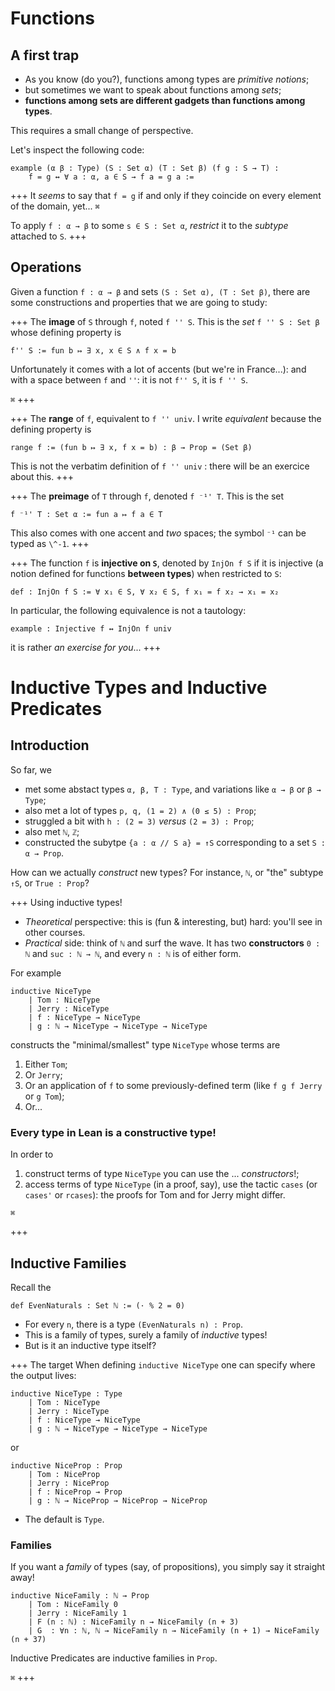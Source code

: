 # Functions

## A first trap

* As you know (do you?), functions among types are *primitive notions*;
* but sometimes we want to speak about functions among *sets*;
* **functions among sets are different gadgets than functions among types**. 

This requires a small change of perspective.

Let's inspect the following code:
```lean
example (α β : Type) (S : Set α) (T : Set β) (f g : S → T) :
    f = g ↔ ∀ a : α, a ∈ S → f a = g a :=
```
+++ It *seems* to say that `f = g` if and only if they coincide on every element of the domain, yet... `⌘`

To apply `f : α → β` to some `s ∈ S : Set α`, *restrict* it to the *subtype* attached to `S`.
+++



## Operations

Given a function `f : α → β` and sets `(S : Set α), (T : Set β)`, there are some constructions and properties that we are going to study:

+++ The **image** of `S` through `f`, noted `f '' S`.
This is the *set* `f '' S : Set β` whose defining property is
```lean
f'' S := fun b ↦ ∃ x, x ∈ S ∧ f x = b
```
Unfortunately it comes with a lot of accents (but we're in France...): and with a space between `f` and `''`: it is not `f'' S`, it is `f '' S`.



`⌘`
+++

+++ The **range** of `f`, equivalent to `f '' univ`.
I write *equivalent* because the defining property is
```lean
range f := (fun b ↦ ∃ x, f x = b) : β → Prop = (Set β)
```
This is not the verbatim definition of `f '' univ` : there will be an exercice about this.
+++

+++ The **preimage** of `T` through `f`, denoted `f ⁻¹' T`.
This is the set
```lean
f ⁻¹' T : Set α := fun a ↦ f a ∈ T
```
This also comes with one accent and _two_ spaces; the symbol `⁻¹` can be typed as `\^-1`.
+++

+++ The function `f` is **injective on `S`**, denoted by `InjOn f S` if it is injective (a notion defined for functions **between types**) when restricted to `S`:
```lean
def : InjOn f S := ∀ x₁ ∈ S, ∀ x₂ ∈ S, f x₁ = f x₂ → x₁ = x₂
```

In particular, the following equivalence is not a tautology:
```lean
example : Injective f ↔ InjOn f univ
```
it is rather _an exercise for you_...
+++

# Inductive Types and Inductive Predicates

## Introduction

So far, we
* met some abstact types `α, β, T : Type`, and variations like `α → β` or `β → Type`;
* also met a lot of types `p, q, (1 = 2) ∧ (0 ≤ 5) : Prop`;
* struggled a bit with `h : (2 = 3)` *versus* `(2 = 3) : Prop`;
* also met `ℕ`, `ℤ`;
* constructed the subytpe `{a : α // S a} = ↑S` corresponding to a set `S : α → Prop`.

How can we actually *construct* new types? For instance, `ℕ`, or "the" subtype `↑S`, or `True : Prop`?

+++ Using inductive types!

* *Theoretical* perspective: this is (fun & interesting, but) hard: you'll see in other courses.
* *Practical* side: think of `ℕ` and surf the wave. It has two **constructors** `0 : ℕ` and `suc : ℕ → ℕ`, and every `n : ℕ` is of either form.

For example
```lean
inductive NiceType
    | Tom : NiceType
    | Jerry : NiceType
    | f : NiceType → NiceType
    | g : ℕ → NiceType → NiceType → NiceType
```
constructs the "minimal/smallest" type `NiceType` whose terms are 
1. Either `Tom`;
1. Or `Jerry`;
1. Or an application of `f` to some previously-defined term (like `f g f Jerry` or `g Tom`);
1. Or...

### Every type in Lean is a constructive type!

In order to
1. construct terms of type `NiceType` you can use the ... *constructors*!;
1. access terms of type `NiceType` (in a proof, say), use the tactic `cases` (or `cases'` or `rcases`):  the proofs for Tom and for Jerry might differ.

`⌘`

+++

## Inductive Families

Recall the 
```lean
def EvenNaturals : Set ℕ := (· % 2 = 0)
```

* For every `n`, there is a type `(EvenNaturals n) : Prop`. 
* This is a family of types, surely a family of *inductive* types!
* But is it an inductive type itself?

+++ The target
When defining `inductive NiceType` one can specify where the output lives:
```lean
inductive NiceType : Type
    | Tom : NiceType
    | Jerry : NiceType 
    | f : NiceType → NiceType 
    | g : ℕ → NiceType → NiceType → NiceType
```

or 
```
inductive NiceProp : Prop
    | Tom : NiceProp
    | Jerry : NiceProp
    | f : NiceProp → Prop
    | g : ℕ → NiceProp → NiceProp → NiceProp
```
* The default is `Type`.

### Families
If you want a *family* of types (say, of propositions), you simply say it straight away!
```lean
inductive NiceFamily : ℕ → Prop
    | Tom : NiceFamily 0
    | Jerry : NiceFamily 1
    | F (n : ℕ) : NiceFamily n → NiceFamily (n + 3)
    | G  : ∀n : ℕ, ℕ → NiceFamily n → NiceFamily (n + 1) → NiceFamily (n + 37)

```

Inductive Predicates are inductive families in `Prop`.

`⌘`
+++
